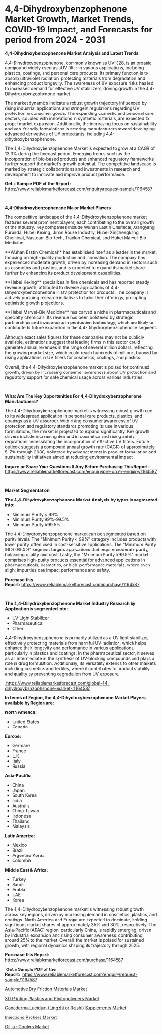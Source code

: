 <p><h1>4,4-Dihydroxybenzophenone Market Growth, Market Trends, COVID-19 Impact, and Forecasts for period from 2024 - 2031</h1></p><p><strong>4,4-Dihydroxybenzophenone Market Analysis and Latest Trends</strong></p>
<p><p>4,4-Dihydroxybenzophenone, commonly known as UV-328, is an organic compound widely used as aUV filter in various applications, including plastics, coatings, and personal care products. Its primary function is to absorb ultraviolet radiation, protecting materials from degradation and enhancing product longevity. The awareness of UV exposure risks has led to increased demand for effective UV stabilizers, driving growth in the 4,4-Dihydroxybenzophenone market.</p><p>The market dynamics indicate a robust growth trajectory influenced by rising industrial applications and stringent regulations regarding UV protection in consumer goods. The expanding cosmetic and personal care sectors, coupled with innovations in synthetic materials, are expected to propel market expansion. Additionally, the increasing focus on sustainability and eco-friendly formulations is steering manufacturers toward developing advanced derivatives of UV protectants, including 4,4-dihydroxybenzophenone.</p><p>The 4,4-Dihydroxybenzophenone Market is expected to grow at a CAGR of 13.3% during the forecast period. Emerging trends such as the incorporation of bio-based products and enhanced regulatory frameworks further support the market's growth potential. The competitive landscape is marked by strategic collaborations and investments in research and development to innovate and improve product performance.</p></p>
<p><strong>Get a Sample PDF of the Report:&nbsp;</strong> <a href="https://www.reliablemarketforecast.com/enquiry/request-sample/1164587?utm_campaign=1117&utm_medium=2&utm_source=Github&utm_content=ia&utm_term=12102024&utm_id=44-dihydroxybenzophenone">https://www.reliablemarketforecast.com/enquiry/request-sample/1164587</a></p>
<p>&nbsp;</p>
<p><strong>4,4-Dihydroxybenzophenone Major Market Players</strong></p>
<p><p>The competitive landscape of the 4,4-Dihydroxybenzophenone market features several prominent players, each contributing to the overall growth of the industry. Key companies include Wuhan Eastin Chemical, Xiangyang Furunda, Hubei Kexing, Jinan Rouse Industry, Hubei Xinghengkang Chemical, Masteam Bio-tech, Tradlon Chemical, and Hubei Marvel-Bio Medicine.</p><p>**Wuhan Eastin Chemical** has established itself as a leader in the market, focusing on high-quality production and innovation. The company has experienced moderate growth, driven by increasing demand in sectors such as cosmetics and plastics, and is expected to expand its market share further by enhancing its product development capabilities.</p><p>**Hubei Kexing** specializes in fine chemicals and has reported steady revenue growth, attributed to diverse applications of 4,4-Dihydroxybenzophenone in UV protection for products. The company is actively pursuing research initiatives to tailor their offerings, prompting optimistic growth projections.</p><p>**Hubei Marvel-Bio Medicine** has carved a niche in pharmaceuticals and specialty chemicals. Its revenue has been bolstered by strategic partnerships and investments in production technology, which are likely to contribute to future expansion in the 4,4-Dihydroxybenzophenone segment.</p><p>Although exact sales figures for these companies may not be publicly available, estimations suggest that leading firms in this sector could generate annual revenues in the range of several million dollars, reflecting the growing market size, which could reach hundreds of millions, buoyed by rising applications in UV filters for cosmetics, coatings, and plastics.</p><p>Overall, the 4,4-Dihydroxybenzophenone market is poised for continued growth, driven by increasing consumer awareness about UV protection and regulatory support for safe chemical usage across various industries.</p></p>
<p>&nbsp;</p>
<p><strong>What Are The Key Opportunities For 4,4-Dihydroxybenzophenone Manufacturers?</strong></p>
<p><p>The 4,4-Dihydroxybenzophenone market is witnessing robust growth due to its widespread application in personal care products, plastics, and coatings as a UV absorber. With rising consumer awareness of UV protection and regulatory standards promoting its use in various formulations, the market is projected to expand significantly. Key growth drivers include increasing demand in cosmetics and rising safety regulations necessitating the incorporation of effective UV filters. Future outlook suggests a compound annual growth rate (CAGR) of approximately 5-7% through 2030, bolstered by advancements in product formulation and sustainability initiatives aimed at reducing environmental impact.</p></p>
<p><strong>Inquire or Share Your Questions If Any Before Purchasing This Report:</strong> <a href="https://www.reliablemarketforecast.com/enquiry/pre-order-enquiry/1164587?utm_campaign=1117&utm_medium=2&utm_source=Github&utm_content=ia&utm_term=12102024&utm_id=44-dihydroxybenzophenone">https://www.reliablemarketforecast.com/enquiry/pre-order-enquiry/1164587</a></p>
<p>&nbsp;</p>
<p><strong>Market Segmentation</strong></p>
<p><strong>The 4,4-Dihydroxybenzophenone Market Analysis by types is segmented into:</strong></p>
<p><ul><li>Minimum Purity < 99%</li><li>Minimum Purity 99%-99.5%</li><li>Minimum Purity ≥99.5%</li></ul></p>
<p><p>The 4,4-Dihydroxybenzophenone market can be segmented based on purity levels. The "Minimum Purity < 99%" category includes products with lower purity, often used in cost-sensitive applications. The "Minimum Purity 99%-99.5%" segment targets applications that require moderate purity, balancing quality and cost. Lastly, the "Minimum Purity ≥99.5%" market comprises high-purity products essential for advanced applications in pharmaceuticals, cosmetics, or high-performance materials, where even slight impurities can impact performance and safety.</p></p>
<p><strong>Purchase this Report:&nbsp;</strong><a href="https://www.reliablemarketforecast.com/purchase/1164587?utm_campaign=1117&utm_medium=2&utm_source=Github&utm_content=ia&utm_term=12102024&utm_id=44-dihydroxybenzophenone">https://www.reliablemarketforecast.com/purchase/1164587</a></p>
<p>&nbsp;</p>
<p><strong>The 4,4-Dihydroxybenzophenone Market Industry Research by Application is segmented into:</strong></p>
<p><ul><li>UV Light Stabilizer</li><li>Pharmaceutical</li><li>Other</li></ul></p>
<p><p>4,4-Dihydroxybenzophenone is primarily utilized as a UV light stabilizer, effectively protecting materials from harmful UV radiation, which helps enhance their longevity and performance in various applications, particularly in plastics and coatings. In the pharmaceutical sector, it serves as an intermediate in the synthesis of UV-blocking compounds and plays a role in drug formulation. Additionally, its versatility extends to other markets including cosmetics and textiles, where it contributes to product stability and quality by preventing degradation from UV exposure.</p></p>
<p><a href="https://www.reliablemarketforecast.com/global-44-dihydroxybenzophenone-market-r1164587?utm_campaign=1117&utm_medium=2&utm_source=Github&utm_content=ia&utm_term=12102024&utm_id=44-dihydroxybenzophenone">&nbsp;https://www.reliablemarketforecast.com/global-44-dihydroxybenzophenone-market-r1164587</a></p>
<p><strong>In terms of Region, the 4,4-Dihydroxybenzophenone Market Players available by Region are:</strong></p>
<p>
    <p> <strong> North America: </strong>
        <ul>
            <li>United States</li>
            <li>Canada</li>
        </ul>
        </p> 
    <p> <strong> Europe: </strong>
        <ul>
            <li>Germany</li>
            <li>France</li>
            <li>U.K.</li>
            <li>Italy</li>
            <li>Russia</li>
        </ul>
        </p> 
    <p> <strong> Asia-Pacific: </strong>
        <ul>
            <li>China</li>
            <li>Japan</li>
            <li>South Korea</li>
            <li>India</li>
            <li>Australia</li>
            <li>China Taiwan</li>
            <li>Indonesia</li>
            <li>Thailand</li>
            <li>Malaysia</li>
        </ul>
        </p> 
    <p> <strong> Latin America: </strong>
        <ul>
            <li>Mexico</li>
            <li>Brazil</li>
            <li>Argentina Korea</li>
            <li>Colombia</li>
        </ul>
        </p> 
    <p> <strong> Middle East & Africa: </strong>
        <ul>
            <li>Turkey</li>
            <li>Saudi</li>
            <li>Arabia</li>
            <li>UAE</li>
            <li>Korea</li>
        </ul>
    </p>
    </p>
<p><p>The 4,4-Dihydroxybenzophenone market is witnessing robust growth across key regions, driven by increasing demand in cosmetics, plastics, and coatings. North America and Europe are expected to dominate, holding significant market shares of approximately 35% and 30%, respectively. The Asia-Pacific (APAC) region, particularly China, is rapidly emerging, driven by industrial expansion and rising consumer awareness, contributing around 25% to the market. Overall, the market is poised for sustained growth, with regional dynamics shaping its trajectory through 2025.</p></p>
<p><strong>Purchase this Report: </strong><a href="https://www.reliablemarketforecast.com/purchase/1164587?utm_campaign=1117&utm_medium=2&utm_source=Github&utm_content=ia&utm_term=12102024&utm_id=44-dihydroxybenzophenone">https://www.reliablemarketforecast.com/purchase/1164587</a></p>
<p>&nbsp;<strong>Get a Sample PDF of the Report:&nbsp;&nbsp;</strong><a href="https://www.reliablemarketforecast.com/enquiry/request-sample/1164587?utm_campaign=1117&utm_medium=2&utm_source=Github&utm_content=ia&utm_term=12102024&utm_id=44-dihydroxybenzophenone">https://www.reliablemarketforecast.com/enquiry/request-sample/1164587</a></p>
<p><strong></strong></p>
<p><p><a href="https://www.linkedin.com/pulse/automotive-dry-friction-materials-market-innovations-ejjvc?utm_campaign=1117&utm_medium=2&utm_source=Github&utm_content=ia&utm_term=12102024&utm_id=44-dihydroxybenzophenone">Automotive Dry Friction Materials Market</a></p><p><a href="https://www.linkedin.com/pulse/strategic-insights-global-3d-printing-plastics-photopolymers-ihvlc?utm_campaign=1117&utm_medium=2&utm_source=Github&utm_content=ia&utm_term=12102024&utm_id=44-dihydroxybenzophenone">3D Printing Plastics and Photopolymers Market</a></p><p><a href="https://www.linkedin.com/pulse/ganoderma-lucidum-lingzhi-reishi-supplements-ecosystem-mapping-mrpcf?utm_campaign=1117&utm_medium=2&utm_source=Github&utm_content=ia&utm_term=12102024&utm_id=44-dihydroxybenzophenone">Ganoderma Lucidum (Lingzhi or Reishi) Supplements Market</a></p><p><a href="https://github.com/kyleetroxilbu/Market-Research-Report-List-1/blob/main/injections-packers-market.md?utm_campaign=1117&utm_medium=2&utm_source=Github&utm_content=ia&utm_term=12102024&utm_id=44-dihydroxybenzophenone">Injections Packers Market</a></p><p><a href="https://github.com/whitbyuhringenn/Market-Research-Report-List-1/blob/main/oil-air-coolers-market.md?utm_campaign=1117&utm_medium=2&utm_source=Github&utm_content=ia&utm_term=12102024&utm_id=44-dihydroxybenzophenone">Oil-air Coolers Market</a></p></p>